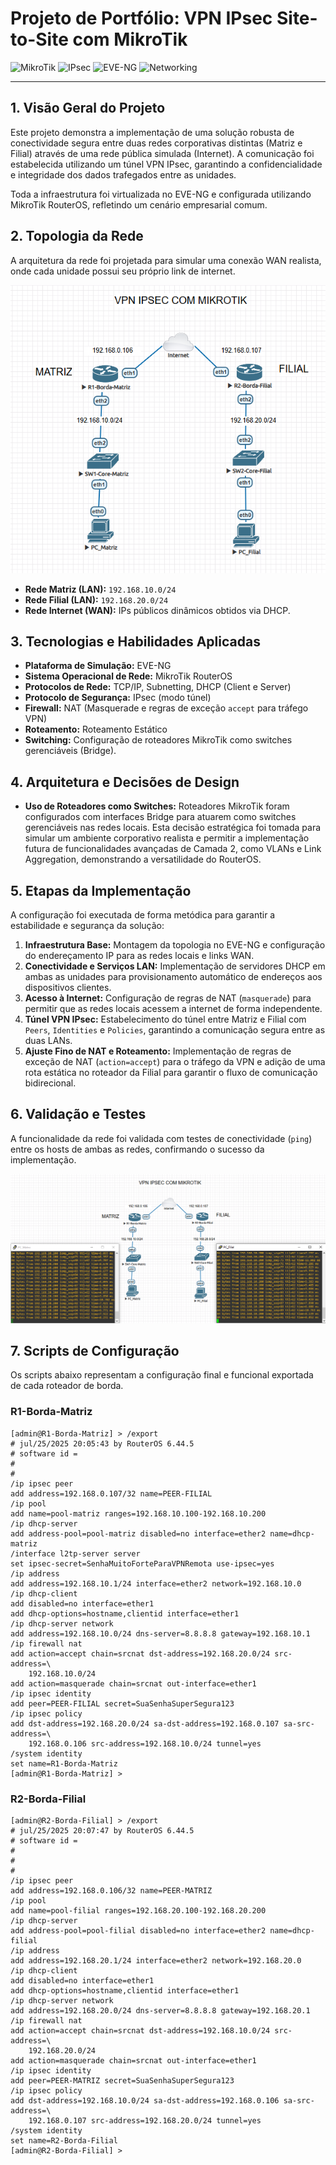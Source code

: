 # Projeto de Portfólio: VPN IPsec Site-to-Site com MikroTik

![MikroTik](https://img.shields.io/badge/MikroTik-RouterOS-blue.svg)
![IPsec](https://img.shields.io/badge/VPN-IPsec-red.svg)
![EVE-NG](https://img.shields.io/badge/Simulação-EVE--NG-lightgrey.svg)
![Networking](https://img.shields.io/badge/Redes-TCP/IP-green.svg)

---

## 1. Visão Geral do Projeto

Este projeto demonstra a implementação de uma solução robusta de conectividade segura entre duas redes corporativas distintas (Matriz e Filial) através de uma rede pública simulada (Internet). A comunicação foi estabelecida utilizando um túnel VPN IPsec, garantindo a confidencialidade e integridade dos dados trafegados entre as unidades.

Toda a infraestrutura foi virtualizada no EVE-NG e configurada utilizando MikroTik RouterOS, refletindo um cenário empresarial comum.

## 2. Topologia da Rede

A arquitetura da rede foi projetada para simular uma conexão WAN realista, onde cada unidade possui seu próprio link de internet.


![Topologia da Rede VPN Site-to-Site](image.png)

- **Rede Matriz (LAN):** `192.168.10.0/24`
- **Rede Filial (LAN):** `192.168.20.0/24`
- **Rede Internet (WAN):** IPs públicos dinâmicos obtidos via DHCP.

## 3. Tecnologias e Habilidades Aplicadas

- **Plataforma de Simulação:** EVE-NG
- **Sistema Operacional de Rede:** MikroTik RouterOS
- **Protocolos de Rede:** TCP/IP, Subnetting, DHCP (Client e Server)
- **Protocolo de Segurança:** IPsec (modo túnel)
- **Firewall:** NAT (Masquerade e regras de exceção `accept` para tráfego VPN)
- **Roteamento:** Roteamento Estático
- **Switching:** Configuração de roteadores MikroTik como switches gerenciáveis (Bridge).

## 4. Arquitetura e Decisões de Design

- **Uso de Roteadores como Switches:** Roteadores MikroTik foram configurados com interfaces Bridge para atuarem como switches gerenciáveis nas redes locais. Esta decisão estratégica foi tomada para simular um ambiente corporativo realista e permitir a implementação futura de funcionalidades avançadas de Camada 2, como VLANs e Link Aggregation, demonstrando a versatilidade do RouterOS.

## 5. Etapas da Implementação

A configuração foi executada de forma metódica para garantir a estabilidade e segurança da solução:

1.  **Infraestrutura Base:** Montagem da topologia no EVE-NG e configuração do endereçamento IP para as redes locais e links WAN.
2.  **Conectividade e Serviços LAN:** Implementação de servidores DHCP em ambas as unidades para provisionamento automático de endereços aos dispositivos clientes.
3.  **Acesso à Internet:** Configuração de regras de NAT (`masquerade`) para permitir que as redes locais acessem a internet de forma independente.
4.  **Túnel VPN IPsec:** Estabelecimento do túnel entre Matriz e Filial com `Peers`, `Identities` e `Policies`, garantindo a comunicação segura entre as duas LANs.
5.  **Ajuste Fino de NAT e Roteamento:** Implementação de regras de exceção de NAT (`action=accept`) para o tráfego da VPN e adição de uma rota estática no roteador da Filial para garantir o fluxo de comunicação bidirecional.

## 6. Validação e Testes

A funcionalidade da rede foi validada com testes de conectividade (`ping`) entre os hosts de ambas as redes, confirmando o sucesso da implementação.

![Ping  `PC_Matriz` <> `PC_Filial`](image-1.png)

## 7. Scripts de Configuração

Os scripts abaixo representam a configuração final e funcional exportada de cada roteador de borda.

### R1-Borda-Matriz

```rsc
[admin@R1-Borda-Matriz] > /export
# jul/25/2025 20:05:43 by RouterOS 6.44.5
# software id =
#
#
/ip ipsec peer
add address=192.168.0.107/32 name=PEER-FILIAL
/ip pool
add name=pool-matriz ranges=192.168.10.100-192.168.10.200
/ip dhcp-server
add address-pool=pool-matriz disabled=no interface=ether2 name=dhcp-matriz
/interface l2tp-server server
set ipsec-secret=SenhaMuitoForteParaVPNRemota use-ipsec=yes
/ip address
add address=192.168.10.1/24 interface=ether2 network=192.168.10.0
/ip dhcp-client
add disabled=no interface=ether1
add dhcp-options=hostname,clientid interface=ether1
/ip dhcp-server network
add address=192.168.10.0/24 dns-server=8.8.8.8 gateway=192.168.10.1
/ip firewall nat
add action=accept chain=srcnat dst-address=192.168.20.0/24 src-address=\
    192.168.10.0/24
add action=masquerade chain=srcnat out-interface=ether1
/ip ipsec identity
add peer=PEER-FILIAL secret=SuaSenhaSuperSegura123
/ip ipsec policy
add dst-address=192.168.20.0/24 sa-dst-address=192.168.0.107 sa-src-address=\
    192.168.0.106 src-address=192.168.10.0/24 tunnel=yes
/system identity
set name=R1-Borda-Matriz
[admin@R1-Borda-Matriz] >

```

### R2-Borda-Filial

```rsc
[admin@R2-Borda-Filial] > /export
# jul/25/2025 20:07:47 by RouterOS 6.44.5
# software id =
#
#
#
/ip ipsec peer
add address=192.168.0.106/32 name=PEER-MATRIZ
/ip pool
add name=pool-filial ranges=192.168.20.100-192.168.20.200
/ip dhcp-server
add address-pool=pool-filial disabled=no interface=ether2 name=dhcp-filial
/ip address
add address=192.168.20.1/24 interface=ether2 network=192.168.20.0
/ip dhcp-client
add disabled=no interface=ether1
add dhcp-options=hostname,clientid interface=ether1
/ip dhcp-server network
add address=192.168.20.0/24 dns-server=8.8.8.8 gateway=192.168.20.1
/ip firewall nat
add action=accept chain=srcnat dst-address=192.168.10.0/24 src-address=\
    192.168.20.0/24
add action=masquerade chain=srcnat out-interface=ether1
/ip ipsec identity
add peer=PEER-MATRIZ secret=SuaSenhaSuperSegura123
/ip ipsec policy
add dst-address=192.168.10.0/24 sa-dst-address=192.168.0.106 sa-src-address=\
    192.168.0.107 src-address=192.168.20.0/24 tunnel=yes
/system identity
set name=R2-Borda-Filial
[admin@R2-Borda-Filial] >

```
